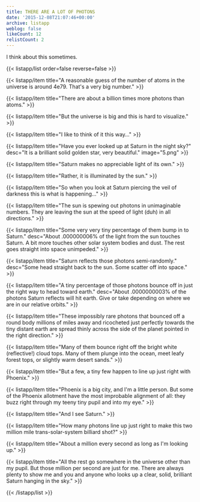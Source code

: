 ```yaml
---
title: THERE ARE A LOT OF PHOTONS
date: '2015-12-08T21:07:46+00:00'
archive: listapp
weblog: false
likeCount: 12
relistCount: 2
---
```


I think about this sometimes.

<!--more-->

{{< listapp/list order=false reverse=false >}}

   {{< listapp/item title="A reasonable guess of the number of atoms in the universe is around 4e79. That's a very big number." >}}

   {{< listapp/item title="There are about a billion times more photons than atoms." >}}

   {{< listapp/item title="But the universe is big and this is hard to visualize." >}}

   {{< listapp/item title="I like to think of it this way…" >}}

   {{< listapp/item title="Have you ever looked up at Saturn in the night sky?"
      desc="It is a brilliant solid golden star, very beautiful."
      image="5.png" >}}

   {{< listapp/item title="Saturn makes no appreciable light of its own." >}}

   {{< listapp/item title="Rather, it is illuminated by the sun." >}}

   {{< listapp/item title="So when you look at Saturn piercing the veil of darkness this is what is happening…" >}}

   {{< listapp/item title="The sun is spewing out photons in unimaginable numbers. They are leaving the sun at the speed of light (duh) in all directions." >}}

   {{< listapp/item title="Some very very tiny percentage of them bump in to Saturn."
      desc="About .000000006% of the light from the sun touches Saturn. A bit more touches other solar system bodies and dust. The rest goes straight into space unimpeded." >}}

   {{< listapp/item title="Saturn reflects those photons semi-randomly."
      desc="Some head straight back to the sun. Some scatter off into space." >}}

   {{< listapp/item title="A tiny percentage of those photons bounce off in just the right way to head toward earth."
      desc="About .0000000003% of the photons Saturn reflects will hit earth. Give or take depending on where we are in our relative orbits." >}}

   {{< listapp/item title="These impossibly rare photons that bounced off a round body millions of miles away and ricocheted just perfectly towards the tiny distant earth are spread thinly across the side of the planet pointed in the right direction." >}}

   {{< listapp/item title="Many of them bounce right off the bright white (reflective!) cloud tops. Many of them plunge into the ocean, meet leafy forest tops, or slightly warm desert sands." >}}

   {{< listapp/item title="But a few, a tiny few happen to line up just right with Phoenix." >}}

   {{< listapp/item title="Phoenix is a big city, and I'm a little person. But some of the Phoenix allotment have the most improbable alignment of all: they buzz right through my teeny tiny pupil and into my eye." >}}

   {{< listapp/item title="And I see Saturn." >}}

   {{< listapp/item title="How many photons line up just right to make this two million mile trans-solar-system billiard shot?" >}}

   {{< listapp/item title="About a million every second as long as I'm looking up." >}}

   {{< listapp/item title="All the rest go somewhere in the universe other than my pupil. But those million per second are just for me. There are always plenty to show me and you and anyone who looks up a clear, solid, brilliant Saturn hanging in the sky." >}}

{{< /listapp/list >}}
